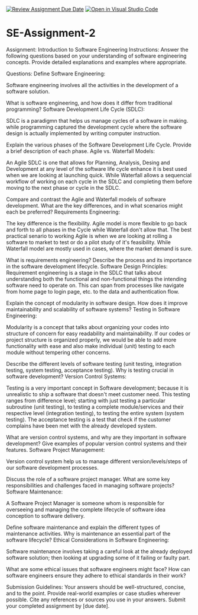 [![Review Assignment Due Date](https://classroom.github.com/assets/deadline-readme-button-22041afd0340ce965d47ae6ef1cefeee28c7c493a6346c4f15d667ab976d596c.svg)](https://classroom.github.com/a/-ucQIGTc)
[![Open in Visual Studio Code](https://classroom.github.com/assets/open-in-vscode-2e0aaae1b6195c2367325f4f02e2d04e9abb55f0b24a779b69b11b9e10269abc.svg)](https://classroom.github.com/online_ide?assignment_repo_id=15282379&assignment_repo_type=AssignmentRepo)
# SE-Assignment-2
Assignment: Introduction to Software Engineering
Instructions:
Answer the following questions based on your understanding of software engineering concepts. Provide detailed explanations and examples where appropriate.

Questions:
Define Software Engineering:

Software engineering involves all the activities in the development of a software solution.

What is software engineering, and how does it differ from traditional programming?
Software Development Life Cycle (SDLC):

SDLC is a paradigmn that helps us manage cycles of a software in making. while programming captured the development cycle where the software design is actually implemented by writing computer instruction.

Explain the various phases of the Software Development Life Cycle. Provide a brief description of each phase.
Agile vs. Waterfall Models:

An Agile SDLC is one that allows for Planning, Analysis, Desing and Development at any level of the software life cycle enhance it is best used when we are looking at launching quick. While Waterfall allows a sequencial workflow of working on each cycle in the SDLC and completing them before moving to the next phase or cycle in the SDLC.

Compare and contrast the Agile and Waterfall models of software development. What are the key differences, and in what scenarios might each be preferred?
Requirements Engineering:

The key difference is the flexibility. Agile model is more flexible to go back and forth to all phases in the Cycle while Waterfall don't allow that. The best practical senario to working Agile is when we are looking at rolling a software to market to test or do a pilot study of it's feasibility. While Waterfall model are mostly used in cases, where the market demand is sure.

What is requirements engineering? Describe the process and its importance in the software development lifecycle.
Software Design Principles:
Requirement engineering is a stage in the SDLC that talks about understanding both the functional and non-functional things the intending software need to operate on. This can span from processes like navigate from home page to login page, etc. to the data and authentication flow.

Explain the concept of modularity in software design. How does it improve maintainability and scalability of software systems?
Testing in Software Engineering:

Modularity is a concept that talks about organizing your codes into structure of concern for easy readability and maintainability. If our codes or project structure is organized properly, we would be able to add more functionality with ease and also make individual (unit) testing to each module without tempering other concerns.

Describe the different levels of software testing (unit testing, integration testing, system testing, acceptance testing). Why is testing crucial in software development?
Version Control Systems:

Testing is a very important concept in Software development; because it is unrealistic to ship a software that doesn't meet customer need. This testing ranges from difference level; starting with just testing a particular subroutine (unit testing), to testing a complete module/services and their respective level (integration testing), to testing the entire system (system testing). The acceptance testing is a test that check if the customer complains have been met with the already developed system.

What are version control systems, and why are they important in software development? Give examples of popular version control systems and their features.
Software Project Management:

Version control system help us to manage different version/levels/steps of our software development processes.

Discuss the role of a software project manager. What are some key responsibilities and challenges faced in managing software projects?
Software Maintenance:

A Software Project Manager is someone whom is responsible for overseeing and managing the complete lifecycle of software idea conception to software delivery.

Define software maintenance and explain the different types of maintenance activities. Why is maintenance an essential part of the software lifecycle?
Ethical Considerations in Software Engineering:

Software maintenance involves taking a careful look at the already deployed software solution; then looking at upgrading some of it failing or faulty part.

What are some ethical issues that software engineers might face? How can software engineers ensure they adhere to ethical standards in their work?



Submission Guidelines:
Your answers should be well-structured, concise, and to the point.
Provide real-world examples or case studies wherever possible.
Cite any references or sources you use in your answers.
Submit your completed assignment by [due date].
